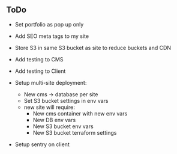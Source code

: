 
## ToDo

- Set portfolio as pop up only
- Add SEO meta tags to my site
- Store S3 in same S3 bucket as site to reduce buckets and CDN

- Add testing to CMS
- Add testing to Client

- Setup multi-site deployment:
  - New cms -> database per site
  - Set S3 bucket settings in env vars
  - new site will require:
    - New cms container with new env vars
    - New DB env vars
    - New S3 bucket env vars
    - New S3 bucket terraform settings

- Setup sentry on client